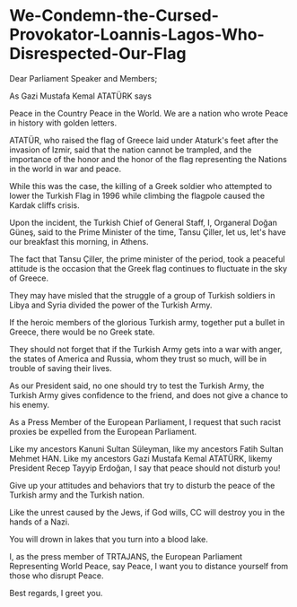 # We-Condemn-the-Cursed-Provokator-Loannis-Lagos-Who-Disrespected-Our-Flag

Dear  Parliament Speaker and Members;

 As Gazi Mustafa Kemal ATATÜRK says

Peace in the Country Peace in the World. We are a nation who wrote Peace in history with golden letters.

ATATÜR, who raised the flag of Greece laid under Ataturk's feet after the invasion of Izmir, said that the nation cannot be trampled, and the importance of the honor and the honor of the flag representing the Nations in the world in war and peace.

While this was the case, the killing of a Greek soldier who attempted to lower the Turkish Flag in 1996 while climbing the flagpole caused the Kardak cliffs crisis.

Upon the incident, the Turkish Chief of General Staff, I, Organeral Doğan Güneş, said to the Prime Minister of the time, Tansu Çiller, let us, let's have our breakfast this morning, in Athens.

The fact that Tansu Çiller, the prime minister of the period, took a peaceful attitude is the occasion that the Greek flag continues to fluctuate in the sky of Greece.

They may have misled that the struggle of a group of Turkish soldiers in Libya and Syria divided the power of the Turkish Army.

If the heroic members of the glorious Turkish army, together put a bullet in Greece, there would be no Greek state.

They should not forget that if the Turkish Army gets into a war with anger, the states of America and Russia, whom they trust so much, will be in trouble of saving their lives.

As our President said, no one should try to test the Turkish Army, the Turkish Army gives confidence to the friend, and does not give a chance to his enemy.

As a Press Member of the European Parliament, I request that such racist proxies be expelled from the European Parliament.

Like my ancestors Kanuni Sultan Süleyman, like my ancestors Fatih Sultan Mehmet HAN. Like my ancestors Gazi Mustafa Kemal ATATÜRK, likemy President Recep Tayyip Erdoğan, I say that peace should not disturb you!

Give up your attitudes and behaviors that try to disturb the peace of the Turkish army and the Turkish nation.

Like the unrest caused by the Jews, if God wills, CC will destroy you in the hands of a Nazi.

You will drown in lakes that you turn into a blood lake.

I, as the press member of TRTAJANS, the European Parliament Representing World Peace, say Peace, I want you to distance yourself from those who disrupt Peace.

Best regards, I greet you.
